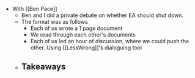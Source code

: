 - With [[Ben Pace]]
	- Ben and I did a private debate on whether EA should shut down.
	- The format was as follows
		- Each of us wrote a 1 page document
		- We read through each other's documents
		- Each of us led an hour of discussion, where we could push the other. Using [[LessWrong]]'s dialoguing tool
	- Takeaways
		-
